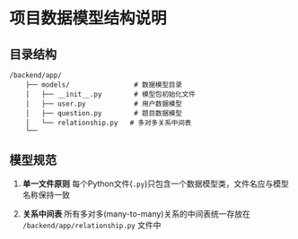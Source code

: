 # 项目数据模型结构说明

## 目录结构

```
/backend/app/
    ├── models/                # 数据模型目录
    │   ├── __init__.py        # 模型包初始化文件
    │   ├── user.py            # 用户数据模型
    │   ├── question.py        # 题目数据模型
    │   └── relationship.py   # 多对多关系中间表
    └── 
```

## 模型规范

1. **单一文件原则**
   每个Python文件(`.py`)只包含一个数据模型类，文件名应与模型名称保持一致

2. **关系中间表**
   所有多对多(many-to-many)关系的中间表统一存放在 `/backend/app/relationship.py` 文件中